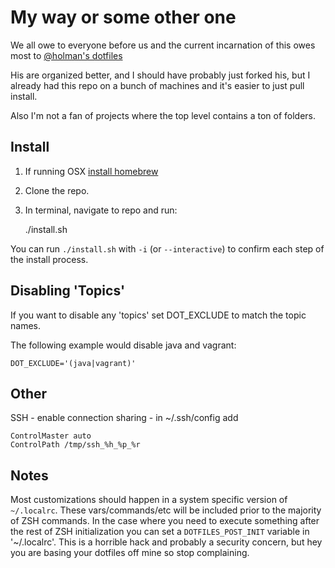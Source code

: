 My way or some other one
========================

We all owe to everyone before us and the current incarnation of this owes most
to [@holman's dotfiles](https://github.com/holman/dotfiles)

His are organized better, and I should have probably just forked his, but I
already had this repo on a bunch of machines and it's easier to just pull install.

Also I'm not a fan of projects where the top level contains a ton of folders.

Install
-------

1. If running OSX [install homebrew](https://docs.brew.sh/Installation)

2. Clone the repo.

3. In terminal, navigate to repo and run:

    ./install.sh

You can run `./install.sh` with `-i` (or `--interactive`) to confirm
each step of the install process.

Disabling 'Topics'
------------------

If you want to disable any 'topics' set DOT\_EXCLUDE to match the topic names.

The following example would disable java and vagrant:

    DOT_EXCLUDE='(java|vagrant)'

Other
-----

SSH - enable connection sharing - in ~/.ssh/config add

    ControlMaster auto
    ControlPath /tmp/ssh_%h_%p_%r

Notes
-----

Most customizations should happen in a system specific version of `~/.localrc`.
These vars/commands/etc will be included prior to the majority of ZSH commands.
In the case where you need to execute something after the rest of ZSH initialization
you can set a `DOTFILES_POST_INIT` variable in '~/.localrc'. This is a horrible
hack and probably a security concern, but hey you are basing your dotfiles off
mine so stop complaining.
